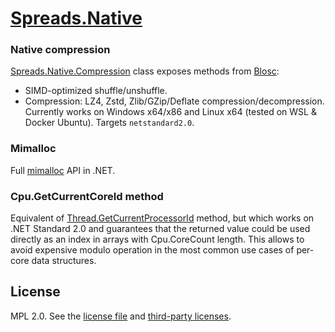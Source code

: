 # [Spreads.Native](https://www.nuget.org/packages/Spreads.Native)

### Native compression

[Spreads.Native.Compression](http://docs.dataspreads.io/spreads/libs/native/api/Spreads.Native.Compression.html) class exposes methods from [Blosc](https://github.com/Blosc/c-blosc/): 
* SIMD-optimized shuffle/unshuffle.
* Compression: LZ4, Zstd, Zlib/GZip/Deflate compression/decompression. 
Currently works on Windows x64/x86 and Linux x64 (tested on WSL & Docker Ubuntu). Targets `netstandard2.0`.

### Mimalloc

Full [mimalloc](https://github.com/microsoft/mimalloc) API in .NET.

### Cpu.GetCurrentCoreId method

Equivalent of [Thread.GetCurrentProcessorId](https://docs.microsoft.com/en-us/dotnet/api/system.threading.thread.getcurrentprocessorid?view=netcore-3.1) method, 
but which works on .NET Standard 2.0 and guarantees that the returned value could be used directly
as an index in arrays with Cpu.CoreCount length. This allows to avoid expensive modulo 
operation in the most common use cases of per-core data structures.

## License

MPL 2.0. See the [license file](https://github.com/Spreads/Spreads.Native/blob/master/LICENSE.txt) and [third-party licenses](https://github.com/Spreads/Spreads.Native/blob/master/LICENSE.Dependencies.txt).
